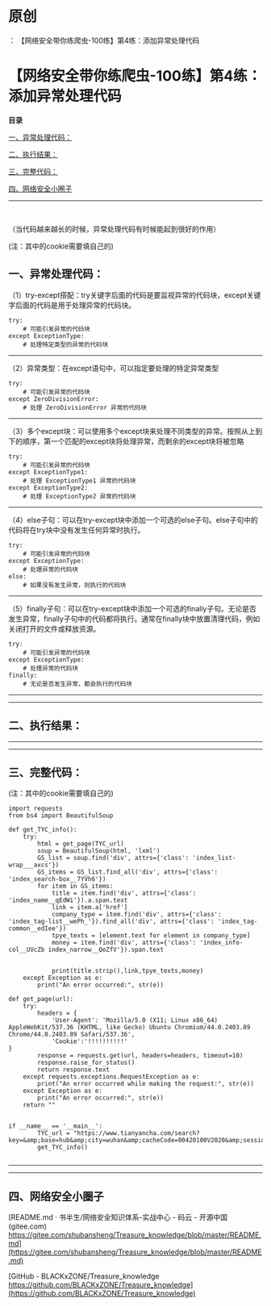 # 原创
：  【网络安全带你练爬虫-100练】第4练：添加异常处理代码

# 【网络安全带你练爬虫-100练】第4练：添加异常处理代码

**目录**

[一、异常处理代码：](#%E5%BC%82%E5%B8%B8%E5%A4%84%E7%90%86%E4%BB%A3%E7%A0%81%EF%BC%9A)

[二、执行结果：](#%E6%89%A7%E8%A1%8C%E7%BB%93%E6%9E%9C%EF%BC%9A)

[三、完整代码：](#%E5%AE%8C%E6%95%B4%E4%BB%A3%E7%A0%81%EF%BC%9A)

[四、网络安全小圈子](#%E5%9B%9B%E3%80%81%E7%BD%91%E7%BB%9C%E5%AE%89%E5%85%A8%E5%B0%8F%E5%9C%88%E5%AD%90)

---


 

（当代码越来越长的时候，异常处理代码有时候能起到很好的作用）

(注：其中的cookie需要填自己的)

## 一、异常处理代码：

（1）try-except搭配：try关键字后面的代码是要监视异常的代码块，except关键字后面的代码是用于处理异常的代码块。

```
try:
    # 可能引发异常的代码块
except ExceptionType:
    # 处理特定类型的异常的代码块

```

---


（2）异常类型：在except语句中，可以指定要处理的特定异常类型

```
try:
    # 可能引发异常的代码块
except ZeroDivisionError:
    # 处理 ZeroDivisionError 异常的代码块

```

---


（3）多个except块：可以使用多个except块来处理不同类型的异常。按照从上到下的顺序，第一个匹配的except块将处理异常，而剩余的except块将被忽略

```
try:
    # 可能引发异常的代码块
except ExceptionType1:
    # 处理 ExceptionType1 异常的代码块
except ExceptionType2:
    # 处理 ExceptionType2 异常的代码块

```

---


（4）else子句：可以在try-except块中添加一个可选的else子句。else子句中的代码将在try块中没有发生任何异常时执行。

```
try:
    # 可能引发异常的代码块
except ExceptionType:
    # 处理异常的代码块
else:
    # 如果没有发生异常，则执行的代码块

```

---


（5）finally子句：可以在try-except块中添加一个可选的finally子句。无论是否发生异常，finally子句中的代码都将执行。通常在finally块中放置清理代码，例如关闭打开的文件或释放资源。

```
try:
    # 可能引发异常的代码块
except ExceptionType:
    # 处理异常的代码块
finally:
    # 无论是否发生异常，都会执行的代码块

```

---


---


## 二、执行结果：

---


---


## 三、完整代码：

(注：其中的cookie需要填自己的)

```
import requests
from bs4 import BeautifulSoup

def get_TYC_info():
    try:
        html = get_page(TYC_url)
        soup = BeautifulSoup(html, 'lxml')
        GS_list = soup.find('div', attrs={'class': 'index_list-wrap___axcs'})
        GS_items = GS_list.find_all('div', attrs={'class': 'index_search-box__7YVh6'})
        for item in GS_items:
            title = item.find('div', attrs={'class': 'index_name__qEdWi'}).a.span.text
            link = item.a['href']
            company_type = item.find('div', attrs={'class': 'index_tag-list__wePh_'}).find_all('div', attrs={'class': 'index_tag-common__edIee'})
            tpye_texts = [element.text for element in company_type]
            money = item.find('div', attrs={'class': 'index_info-col__UVcZb index_narrow__QeZfV'}).span.text


            print(title.strip(),link,tpye_texts,money)
    except Exception as e:
        print("An error occurred:", str(e))

def get_page(url):
    try:
        headers = {
            'User-Agent': 'Mozilla/5.0 (X11; Linux x86_64) AppleWebKit/537.36 (KHTML, like Gecko) Ubuntu Chromium/44.0.2403.89 Chrome/44.0.2403.89 Safari/537.36',
            'Cookie':'!!!!!!!!!!'
}
        response = requests.get(url, headers=headers, timeout=10)
        response.raise_for_status()
        return response.text
    except requests.exceptions.RequestException as e:
        print("An error occurred while making the request:", str(e))
    except Exception as e:
        print("An error occurred:", str(e))
    return ""


if __name__ == '__main__':
        TYC_url = "https://www.tianyancha.com/search?key=&amp;base=hub&amp;city=wuhan&amp;cacheCode=00420100V2020&amp;sessionNo=1688108233.45545222"
        get_TYC_info()


```

---


---


## 四、网络安全小圈子

[README.md · 书半生/网络安全知识体系-实战中心 - 码云 - 开源中国 (gitee.com)<img alt="" src="https://csdnimg.cn/release/blog_editor_html/release2.3.2/ckeditor/plugins/CsdnLink/icons/icon-default.png?t=N5K3"/>https://gitee.com/shubansheng/Treasure_knowledge/blob/master/README.md](https://gitee.com/shubansheng/Treasure_knowledge/blob/master/README.md)

[GitHub - BLACKxZONE/Treasure_knowledge<img alt="" src="https://csdnimg.cn/release/blog_editor_html/release2.3.2/ckeditor/plugins/CsdnLink/icons/icon-default.png?t=N5K3"/>https://github.com/BLACKxZONE/Treasure_knowledge](https://github.com/BLACKxZONE/Treasure_knowledge)
